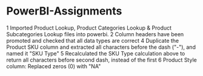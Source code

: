 # PowerBI-Assignments

1	Imported Product Lookup, Product Categories Lookup & Product Subcategories Lookup files into powerbi.
2	Column headers have been promoted and checked that all data types are correct
4	Duplicate the Product SKU column and extracted all characters before the dash ("-"), and named it "SKU Type"
5	Recalculated the SKU Type calculation above to return all characters before second dash, instead of the first
6	Product Style column: Replaced zeros (0) with "NA"  
